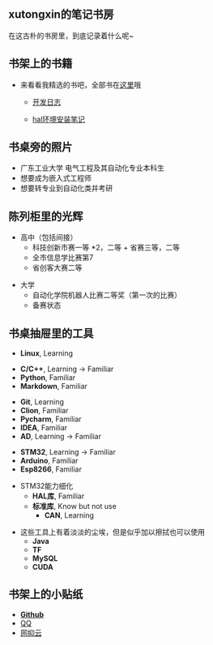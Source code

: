 <!-- .slide: data-background-image="https://i.loli.net/2020/08/18/HVKMeuCvlnOJUq6.jpg" , data-background-opacity="0.5"-->

## xutongxin的笔记书房

在这古朴的书房里，到底记录着什么呢~

<!-- slide -->
<!-- .slide: data-background-image="https://i.loli.net/2020/08/18/HVKMeuCvlnOJUq6.jpg" , data-background-opacity="0.5"-->


## 书架上的书籍

<!-- slide vertical=true -->
<!-- .slide: data-background-image="https://i.loli.net/2020/08/18/HVKMeuCvlnOJUq6.jpg" , data-background-opacity="0.5"-->

- 来看看我精选的书吧，全部书在[这里](https://xutongxin1.github.io/tags)哦

  - [开发日志](https://xutongxin1.github.io/tags/#5-%E6%97%A5%E5%BF%97)

  - [hal环境安装笔记](https://xutongxin1.github.io/_posts/2020-12-04-STM32+Clion+CubeMX%E7%8E%AF%E5%A2%83/)

    

    

  

<!-- slide -->
<!-- .slide: data-background-image="https://i.loli.net/2020/09/14/NBHwtcFdXCjPkgf.jpg" , data-background-opacity="0.5"-->

## 书桌旁的照片

<!-- slide vertical=true -->
<!-- .slide: data-background-image="https://i.loli.net/2020/09/14/NBHwtcFdXCjPkgf.jpg" , data-background-opacity="0.5"-->

- 广东工业大学 电气工程及其自动化专业本科生
- 想要成为嵌入式工程师
- 想要转专业到自动化类并考研

<!-- slide -->
<!-- .slide: data-background-image="https://i.loli.net/2020/08/18/1BKCyMV3tSqOhvg.jpg" , data-background-opacity="0.5"-->

## 陈列柜里的光辉

<!-- slide vertical=true -->
<!-- .slide: data-background-image="https://i.loli.net/2020/08/18/1BKCyMV3tSqOhvg.jpg" , data-background-opacity="0.5"-->

- 高中（包括间接）
  - 科技创新市赛一等 *2，二等 + 省赛三等，二等
  - 全市信息学比赛第7
  - 省创客大赛二等
  

<!-- slide vertical=true -->
<!-- .slide: data-background-image="https://i.loli.net/2020/08/18/1BKCyMV3tSqOhvg.jpg" , data-background-opacity="0.5"-->

- 大学
  - 自动化学院机器人比赛二等奖（第一次的比赛）
  - 备赛状态



<!-- slide -->
<!-- .slide: data-background-image="https://i.loli.net/2020/08/18/Z2OUmsbBciDp9r5.jpg" , data-background-opacity="0.5"-->

## 书桌抽屉里的工具

<!-- slide vertical=true -->
<!-- .slide: data-background-image="https://i.loli.net/2020/08/18/Z2OUmsbBciDp9r5.jpg" , data-background-opacity="0.5"-->

- **Linux**, Learning

<!-- slide vertical=true -->
<!-- .slide: data-background-image="https://i.loli.net/2020/08/18/Z2OUmsbBciDp9r5.jpg" , data-background-opacity="0.5"-->

- **C/C++**, Learning  -> Familiar
- **Python**, Familiar
- **Markdown**, Familiar

<!-- slide vertical=true -->
<!-- .slide: data-background-image="https://i.loli.net/2020/08/18/Z2OUmsbBciDp9r5.jpg" , data-background-opacity="0.5"-->

- **Git**, Learning
- **Clion**, Familiar
- **Pycharm**, Familiar
- **IDEA**, Familiar
- **AD**, Learning -> Familiar

<!-- slide vertical=true -->
<!-- .slide: data-background-image="https://i.loli.net/2020/08/18/Z2OUmsbBciDp9r5.jpg" , data-background-opacity="0.5"-->

- **STM32**, Learning -> Familiar
- **Arduino**, Familiar
- **Esp8266**, Familiar

<!-- slide vertical=true -->
<!-- .slide: data-background-image="https://i.loli.net/2020/08/18/Z2OUmsbBciDp9r5.jpg" , data-background-opacity="0.5"-->

- STM32能力细化
  - **HAL库**, Familiar
  - **标准库**, Know but not use
    - **CAN**, Learning 

<!-- slide vertical=true -->
<!-- .slide: data-background-image="https://i.loli.net/2020/08/18/Z2OUmsbBciDp9r5.jpg" , data-background-opacity="0.5"-->

- 这些工具上有着淡淡的尘埃，但是似乎加以擦拭也可以使用
  - **Java**
  - **TF**
  - **MySQL**
  - **CUDA**



<!-- slide -->
<!-- .slide: data-background-image="https://i.loli.net/2020/09/14/RshS1xwPKJcBHg5.jpg" , data-background-opacity="0.5"-->

## 书架上的小贴纸

<!-- slide vertical=true -->
<!-- .slide: data-background-image="https://i.loli.net/2020/09/14/RshS1xwPKJcBHg5.jpg" , data-background-opacity="0.5"-->

- **[Github](https://github.com/Yecgaa1)** 
- [QQ](http://wpa.qq.com/msgrd?v=3&uin=2656823393&site=qq&menu=yes)
- [网抑云](https://music.163.com/#/user/home?id=46092879)




